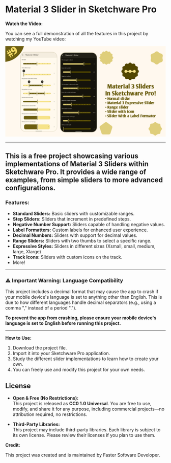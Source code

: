 # Material 3 Slider in Sketchware Pro

**Watch the Video:**

You can see a full demonstration of all the features in this project by watching my YouTube video:

[![Video Thumbnail](https://raw.githubusercontent.com/FasterSoftwareDeveloper/Material-3-Slider-In-Sketchware-Pro/refs/heads/main/20250811_170755.png)](https://www.youtube.com/watch?v=PNcKsjCicjU)

---

This is a free project showcasing various implementations of Material 3 Sliders within Sketchware Pro. It provides a wide range of examples, from simple sliders to more advanced configurations.
------

### Features:

* **Standard Sliders:** Basic sliders with customizable ranges.
* **Step Sliders:** Sliders that increment in predefined steps.
* **Negative Number Support:** Sliders capable of handling negative values.
* **Label Formatters:** Custom labels for enhanced user experience.
* **Decimal Numbers:** Sliders with support for decimal values.
* **Range Sliders:** Sliders with two thumbs to select a specific range.
* **Expressive Styles:** Sliders in different sizes (Xsmall, small, medium, large, Xlarge)
* **Track Icons:** Sliders with custom icons on the track.
* More!

---

### ⚠️ **Important Warning: Language Compatibility**

This project includes a decimal format that may cause the app to crash if your mobile device's language is set to anything other than English. This is due to how different languages handle decimal separators (e.g., using a comma "," instead of a period ".").

**To prevent the app from crashing, please ensure your mobile device's language is set to English before running this project.**

---

**How to Use:**

1.  Download the project file.
2.  Import it into your Sketchware Pro application.
3.  Study the different slider implementations to learn how to create your own.
4.  You can freely use and modify this project for your own needs.

## License

- **Open & Free (No Restrictions):**  
  This project is released as **CC0 1.0 Universal**. You are free to use, modify, and share it for any purpose, including commercial projects—no attribution required, no restrictions.

- **Third-Party Libraries:**  
  This project may include third-party libraries. Each library is subject to its own license. Please review their licenses if you plan to use them.

**Credit:**

This project was created and is maintained by Faster Software Developer.
